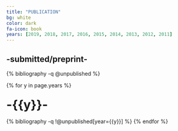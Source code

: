 ```yaml
---
title: "PUBLICATION"
bg: white
color: dark
fa-icon: book
years: [2019, 2018, 2017, 2016, 2015, 2014, 2013, 2012, 2011]
---
```


## -submitted/preprint-

{% bibliography -q @unpublished %}

{% for y in page.years %}
  <h3 class="year"><font size="+3">-{{y}}-</font></h3>
  {% bibliography  -q !@unpublished[year={{y}}] %}
{% endfor %}

<!-- <p>
<a href="https://scholar.google.com/citations?user=SkBxudIAAAAJ&hl=en"
  <i  class="ai ai-google-scholar fa-1x"></i>
   Google Scholar
</a>
</p> -->
